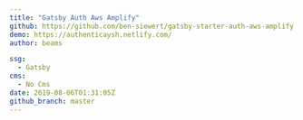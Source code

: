 ```yaml
---
title: "Gatsby Auth Aws Amplify"
github: https://github.com/ben-siewert/gatsby-starter-auth-aws-amplify
demo: https://authenticaysh.netlify.com/
author: beams

ssg:
  - Gatsby
cms:
  - No Cms
date: 2019-08-06T01:31:05Z
github_branch: master
---
```


